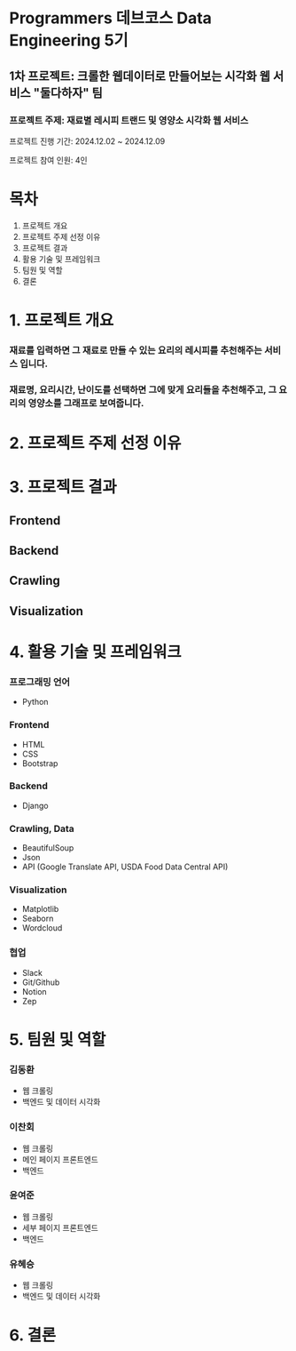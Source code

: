 # Programmers 데브코스 Data Engineering 5기
## 1차 프로젝트: 크롤한 웹데이터로 만들어보는 시각화 웹 서비스 "둘다하자" 팀
### 프로젝트 주제: 재료별 레시피 트랜드 및 영양소 시각화 웹 서비스
프로젝트 진행 기간: 2024.12.02 ~ 2024.12.09

프로젝트 참여 인원: 4인

# 목차
1. 프로젝트 개요
2. 프로젝트 주제 선정 이유
3. 프로젝트 결과
4. 활용 기술 및 프레임워크
5. 팀원 및 역할
6. 결론

# 1. 프로젝트 개요
### 재료를 입력하면 그 재료로 만들 수 있는 요리의 레시피를 추천해주는 서비스 입니다.
### 재료명, 요리시간, 난이도를 선택하면 그에 맞게 요리들을 추천해주고, 그 요리의 영양소를 그래프로 보여줍니다.

# 2. 프로젝트 주제 선정 이유

# 3. 프로젝트 결과
## Frontend

## Backend

## Crawling

## Visualization

# 4. 활용 기술 및 프레임워크
### 프로그래밍 언어
+ Python
  
### Frontend
+ HTML
+ CSS
+ Bootstrap

### Backend
+ Django

### Crawling, Data
+ BeautifulSoup
+ Json
+ API (Google Translate API, USDA Food Data Central API)

### Visualization
+ Matplotlib
+ Seaborn
+ Wordcloud

### 협업
+ Slack
+ Git/Github
+ Notion
+ Zep

# 5. 팀원 및 역할
### 김동환
+ 웹 크롤링
+ 백엔드 및 데이터 시각화
### 이찬회
+ 웹 크롤링
+ 메인 페이지 프론트엔드
+ 백엔드
### 윤여준
+ 웹 크롤링
+ 세부 페이지 프론트엔드
+ 백엔드
### 유혜승
+ 웹 크롤링
+ 백엔드 및 데이터 시각화

# 6. 결론
